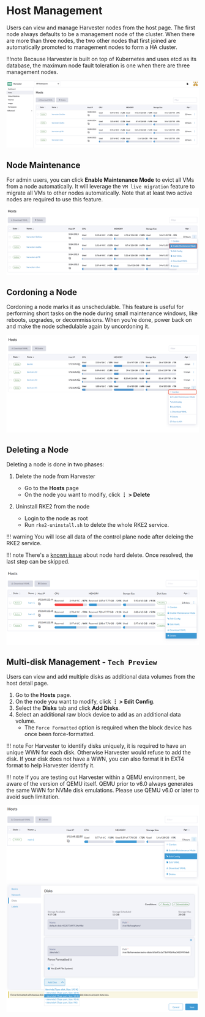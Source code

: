 # Host Management

Users can view and manage Harvester nodes from the host page. The first node always defaults to be a management node of the cluster. When there are more than three nodes, the two other nodes that first joined are automatically promoted to management nodes to form a HA cluster.

!!!note
    Because Harvester is built on top of Kubernetes and uses etcd as its database, the maximum node fault toleration is one when there are three management nodes.

![host.png](./assets/host.png)


## Node Maintenance

For admin users, you can click **Enable Maintenance Mode** to evict all VMs from a node automatically. It will leverage the `VM live migration` feature to migrate all VMs to other nodes automatically. Note that at least two active nodes are required to use this feature.

![node-maintenance.png](./assets/node-maintenance.png)

## Cordoning a Node

Cordoning a node marks it as unschedulable. This feature is useful for performing short tasks on the node during small maintenance windows, like reboots, upgrades, or decommissions. When you’re done, power back on and make the node schedulable again by uncordoning it.

![cordon-node.png](./assets/cordon-nodes.png)

## Deleting a Node

Deleting a node is done in two phases:

1. Delete the node from Harvester
    - Go to the **Hosts** page
    - On the node you want to modify, click **⋮ > Delete**

2. Uninstall RKE2 from the node
    - Login to the node as root
    - Run `rke2-uninstall.sh` to delete the whole RKE2 service.

!!! warning
    You will lose all data of the control plane node after deleing the RKE2 service.

!!! note
    There's a [known issue](https://github.com/harvester/harvester/issues/1497) about node hard delete.
    Once resolved, the last step can be skipped.

![delete.png](./assets/delete.png)

## Multi-disk Management - `Tech Preview`

Users can view and add multiple disks as additional data volumes from the host detail page.

1. Go to the **Hosts** page.
2. On the node you want to modify, click **⋮ > Edit Config**.
2. Select the **Disks** tab and click **Add Disks**.
3. Select an additional raw block device to add as an additional data volume.
    - The `Force Formatted` option is required when the block device has once been force-formatted.

!!! note
    For Harvester to identify disks uniquely, it is required to have an unique WWN for each disk. Otherwise Harvester would refuse to add the disk.
    If your disk does not have a WWN, you can also format it in EXT4 format to help Harvester identify it.

!!! note
    If you are testing out Harvester within a QEMU environment, be aware of the version of QEMU itself. QEMU prior to v6.0 always generates the same WWN for NVMe disk emulations. Please use QEMU v6.0 or later to avoid such limitation.

![Edit Config](assets/edit-config.png)
![Add Disks](assets/add-disks.png)
